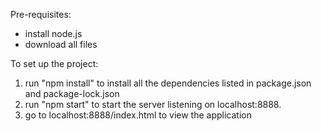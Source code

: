 Pre-requisites:
- install node.js
- download all files

To set up the project:
1. run "npm install" to install all the dependencies listed in package.json and package-lock.json
2. run "npm start" to start the server listening on localhost:8888.
3. go to localhost:8888/index.html to view the application